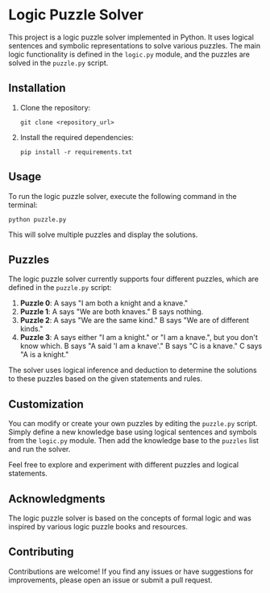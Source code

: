# Logic Puzzle Solver

This project is a logic puzzle solver implemented in Python. It uses logical sentences and symbolic representations to solve various puzzles. The main logic functionality is defined in the `logic.py` module, and the puzzles are solved in the `puzzle.py` script.

## Installation

1. Clone the repository:
   ```
   git clone <repository_url>
   ```

2. Install the required dependencies:
   ```
   pip install -r requirements.txt
   ```

## Usage

To run the logic puzzle solver, execute the following command in the terminal:

```
python puzzle.py
```

This will solve multiple puzzles and display the solutions.

## Puzzles

The logic puzzle solver currently supports four different puzzles, which are defined in the `puzzle.py` script:

1. **Puzzle 0**: A says "I am both a knight and a knave."
2. **Puzzle 1**: A says "We are both knaves." B says nothing.
3. **Puzzle 2**: A says "We are the same kind." B says "We are of different kinds."
4. **Puzzle 3**: A says either "I am a knight." or "I am a knave.", but you don't know which. B says "A said 'I am a knave'." B says "C is a knave." C says "A is a knight."

The solver uses logical inference and deduction to determine the solutions to these puzzles based on the given statements and rules.

## Customization

You can modify or create your own puzzles by editing the `puzzle.py` script. Simply define a new knowledge base using logical sentences and symbols from the `logic.py` module. Then add the knowledge base to the `puzzles` list and run the solver.

Feel free to explore and experiment with different puzzles and logical statements.


## Acknowledgments

The logic puzzle solver is based on the concepts of formal logic and was inspired by various logic puzzle books and resources.

## Contributing

Contributions are welcome! If you find any issues or have suggestions for improvements, please open an issue or submit a pull request.
